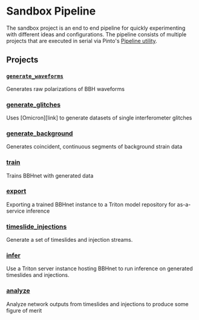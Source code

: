 # Sandbox Pipeline

The sandbox project is an end to end pipeline for quickly experimenting with different ideas and configurations. The pipeline consists of
multiple projects that are executed in serial via Pinto's [Pipeline utility](https://github.com/EthanMarx/pinto/blob/add-pipeline-to-readme/README.md#pipelines).

## Projects
### [`generate_waveforms`](./generate_waveforms)
Generates raw polarizations of BBH waveforms 

### [generate_glitches](./generate_glitches)
Uses [Omicron][link] to generate datasets of single interferometer glitches

### [generate_background](./generate_background)
Generates coincident, continuous segments of background strain data

### [train](./train)
Trains BBHnet with generated data

### [export](./export)
Exporting a trained BBHnet instance to a Triton model repository for as-a-service inference

### [timeslide_injections](./timeslide_injections)
Generate a set of timeslides and injection streams.

### [infer](./infer)
Use a Triton server instance hosting BBHnet to run inference on generated timeslides and injections.

### [analyze](./analyze)
Analyze network outputs from timeslides and injections to produce some figure of merit








